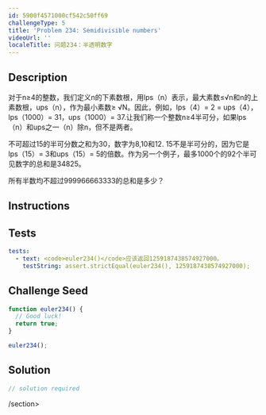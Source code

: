 ```yaml
---
id: 5900f4571000cf542c50ff69
challengeType: 5
title: 'Problem 234: Semidivisible numbers'
videoUrl: ''
localeTitle: 问题234：半透明数字
---
```


## Description
<section id="description">对于n≥4的整数，我们定义n的下素数根，用lps（n）表示，最大素数≤√n和n的上素数根，ups（n），作为最小素数≥ √N。因此，例如，lps（4）= 2 = ups（4），lps（1000）= 31，ups（1000）= 37.让我们称一个整数n≥4半可分，如果lps（n）和ups之一（n）除n，但不是两者。 <p>不可超过15的半可分数之和为30，数字为8,10和12. 15不是半可分的，因为它是lps（15）= 3和ups（15）= 5的倍数。作为另一个例子，最多1000个的92个半可见数字的总和是34825。 </p><p>所有半数均不超过999966663333的总和是多少？ </p></section>

## Instructions
<section id="instructions">
</section>

## Tests
<section id='tests'>

```yml
tests:
  - text: <code>euler234()</code>应该返回1259187438574927000。
    testString: assert.strictEqual(euler234(), 1259187438574927000);

```

</section>

## Challenge Seed
<section id='challengeSeed'>

<div id='js-seed'>

```js
function euler234() {
  // Good luck!
  return true;
}

euler234();

```

</div>



</section>

## Solution
<section id='solution'>

```js
// solution required
```

/section>
